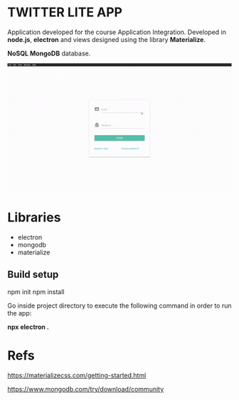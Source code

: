 # TWITTER LITE APP
Application developed for the course Application Integration.
Developed in **node.js**, **electron** and views designed using the library **Materialize**.

**NoSQL MongoDB** database.


![App demo](twitter-lite-demo.gif)

# Libraries
- electron
- mongodb
- materialize

## Build setup
npm init
npm install

Go inside project directory to execute the following command in order to
run the app:

**npx electron .**


# Refs
https://materializecss.com/getting-started.html

https://www.mongodb.com/try/download/community
